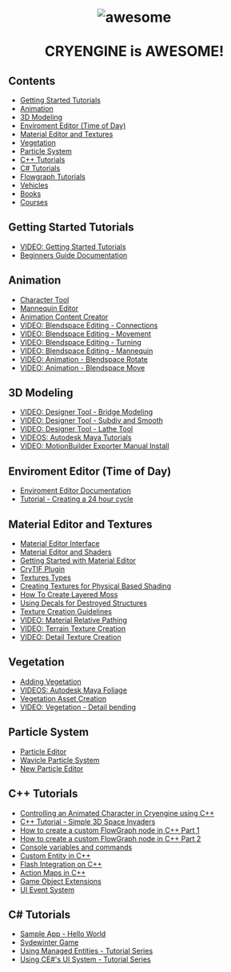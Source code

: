 <h1 align="center">
	<br>
	<img src="http://assets.crytek.com/asset-bank/servlet/display?file=53afea7353b47c373308db1bbe7ef6708fc288b90ff196f5b99f7b37094a0bd57d2f1093d7e2dbb0.jpg" alt="awesome">
	<br>
	<br>
	CRYENGINE is AWESOME!
	<br>
</h1>

## Contents

- [Getting Started Tutorials](#getting-started)
- [Animation](#animation)
- [3D Modeling](#3dmodeling)
- [Enviroment Editor (Time of Day)](#environment-editor)
- [Material Editor and Textures](#textures)
- [Vegetation](#vegetation)
- [Particle System](#particle-system)
- [C++ Tutorials](#cpp-tutorials)
- [C# Tutorials](#csharp-tutorials)
- [Flowgraph Tutorials](#flowgraph-tutorials)
- [Vehicles](#vehicles)
- [Books](#books)
- [Courses](#courses)


## Getting Started Tutorials

- [VIDEO: Getting Started Tutorials](https://www.cryengine.com/tutorials/getting-started)
- [Beginners Guide Documentation](http://docs.cryengine.com/display/CEMANUAL/Beginners+Guide)


## Animation

- [Character Tool](http://docs.cryengine.com/display/SDKDOC2/Character+Tool)
- [Mannequin Editor](http://docs.cryengine.com/display/SDKDOC2/Mannequin)
- [Animation Content Creator](http://docs.cryengine.com/display/SDKDOC2/Animation+Content+Creation)
- [VIDEO: Blendspace Editing - Connections](https://www.youtube.com/watch?v=Kqn5Yy4Je1g)
- [VIDEO: Blendspace Editing - Movement](https://www.youtube.com/watch?v=_dmzt168M3Q)
- [VIDEO: Blendspace Editing - Turning](https://www.youtube.com/watch?v=EC5TNYq5Pkk)
- [VIDEO: Blendspace Editing - Mannequin](https://www.youtube.com/watch?v=63KvqQkrQGI)
- [VIDEO: Animation - Blendspace Rotate](https://www.youtube.com/watch?v=US4raK10CWM)
- [VIDEO: Animation - Blendspace Move](https://www.youtube.com/watch?v=8BLco2p33cs)

## 3D Modeling

- [VIDEO: Designer Tool - Bridge Modeling](https://www.youtube.com/watch?v=Xz6_vqWe7Hg)
- [VIDEO: Designer Tool - Subdiv and Smooth](https://www.youtube.com/watch?v=xY5TvIngbNg)
- [VIDEO: Designer Tool - Lathe Tool](https://www.youtube.com/watch?v=HVsbldDltsA)
- [VIDEOS: Autodesk Maya Tutorials](https://www.cryengine.com/tutorials/artist-series/autodesk-maya)
- [VIDEO: MotionBuilder Exporter Manual Install](https://www.youtube.com/watch?v=ywrNQxniyzg)

## Enviroment Editor (Time of Day)

- [Enviroment Editor Documentation](http://docs.cryengine.com/display/CEMANUAL/Time+of+Day)
- [Tutorial - Creating a 24 hour cycle](http://docs.cryengine.com/display/CEMANUAL/Tutorial+-+Lighting+-+Creating+a+24+hour+cycle)

## Material Editor and Textures

- [Material Editor Interface](http://docs.cryengine.com/display/CEMANUAL/Material+Editor)
- [Material Editor and Shaders](http://docs.cryengine.com/display/SDKDOC2/Material+Editor+and+Shaders)
- [Getting Started with Material Editor](http://docs.cryengine.com/display/CEMANUAL/Tutorial+-+Getting+Started+with+the+Material+Editor)
- [CryTIF Plugin](http://docs.cryengine.com/display/SDKDOC2/CryTIF+Plugin)
- [Textures Types](http://docs.cryengine.com/display/SDKDOC2/Textures+Types)
- [Creating Textures for Physical Based Shading](http://docs.cryengine.com/display/SDKDOC2/Creating+Textures+for+Physical+Based+Shading)
- [How To Create Layered Moss](http://docs.cryengine.com/display/SDKDOC2/How+to+Create+Layered+Moss)
- [Using Decals for Destroyed Structures](http://docs.cryengine.com/display/SDKDOC2/Using+Decals+for+Destroyed+Structures)
- [Texture Creation Guidelines](http://docs.cryengine.com/display/SDKDOC2/Texture+Creation+Guidelines)
- [VIDEO: Material Relative Pathing](https://www.youtube.com/watch?v=METtfO6i4Hc)
- [VIDEO: Terrain Texture Creation](https://www.youtube.com/watch?v=iu08fg9XWSw)
- [VIDEO: Detail Texture Creation](https://www.youtube.com/watch?v=NZei-j21m4k)

## Vegetation

- [Adding Vegetation](http://docs.cryengine.com/display/CEMANUAL/Adding+Vegetation)
- [VIDEOS: Autodesk Maya Foliage](https://www.cryengine.com/tutorials/artist-series/autodesk-maya/maya-foliage)
- [Vegetation Asset Creation](http://docs.cryengine.com/display/CEMANUAL/Tutorial+-+Vegetation+Asset+Creation)
- [VIDEO: Vegetation - Detail bending](https://www.youtube.com/watch?v=_mlmfXxEh1M)


## Particle System

- [Particle Editor](http://docs.cryengine.com/display/CEMANUAL/Particle+Editor)
- [Wavicle Particle System](http://docs.cryengine.com/display/CEMANUAL/Wavicle+Particle+System)
- [New Particle Editor](http://docs.cryengine.com/display/CEMANUAL/Particle+Editor+2)


## C++ Tutorials

- [Controlling an Animated Character in Cryengine using C++](https://hawkes.info/2016/07/10/controlling-an-animated-character-in-cryengine-using-cpp/)
- [C++ Tutorial - Simple 3D Space Invaders](https://www.cryengine.com/community/viewtopic.php?f=291&t=124058)
- [How to create a custom FlowGraph node in C++ Part 1](https://www.cryengine.com/community/viewtopic.php?f=328&t=133957)
- [How to create a custom FlowGraph node in C++ Part 2](https://www.cryengine.com/community/viewtopic.php?f=328&t=134031)
- [Console variables and commands](https://www.cryengine.com/community/viewtopic.php?f=328&t=134099)
- [Custom Entity in C++](https://www.cryengine.com/community/viewtopic.php?f=328&t=134214)
- [Flash Integration on C++](https://www.cryengine.com/community/viewtopic.php?f=291&t=134287)
- [Action Maps in C++](https://www.cryengine.com/community/viewtopic.php?f=291&t=134348)
- [Game Object Extensions](https://www.cryengine.com/community/viewtopic.php?f=291&t=134629)
- [UI Event System](http://docs.cryengine.com/display/CEPROG/UI+Event+System)

## C# Tutorials

- [Sample App - Hello World](http://docs.cryengine.com/pages/viewpage.action?pageId=24281838)
- [Sydewinter Game](http://docs.cryengine.com/pages/viewpage.action?pageId=24283087)
- [Using Managed Entities - Tutorial Series](http://docs.cryengine.com/pages/viewpage.action?pageId=25536731)
- [Using CE#'s UI System - Tutorial Series](http://docs.cryengine.com/pages/viewpage.action?pageId=25536751)
